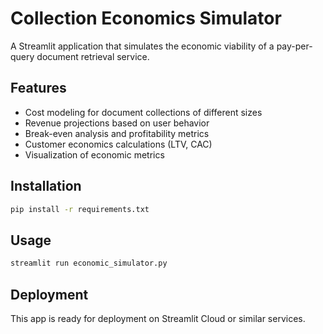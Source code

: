 # Collection Economics Simulator

A Streamlit application that simulates the economic viability of a pay-per-query document retrieval service.

## Features

- Cost modeling for document collections of different sizes
- Revenue projections based on user behavior
- Break-even analysis and profitability metrics
- Customer economics calculations (LTV, CAC)
- Visualization of economic metrics

## Installation

```bash
pip install -r requirements.txt
```

## Usage

```bash
streamlit run economic_simulator.py
```

## Deployment

This app is ready for deployment on Streamlit Cloud or similar services. 